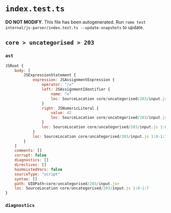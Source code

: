 # `index.test.ts`

**DO NOT MODIFY**. This file has been autogenerated. Run `rome test internal/js-parser/index.test.ts --update-snapshots` to update.

## `core > uncategorised > 203`

### `ast`

```javascript
JSRoot {
	body: [
		JSExpressionStatement {
			expression: JSAssignmentExpression {
				operator: "/="
				left: JSAssignmentIdentifier {
					name: "x"
					loc: SourceLocation core/uncategorised/203/input.js 1:0-1:1 (x)
				}
				right: JSNumericLiteral {
					value: 42
					loc: SourceLocation core/uncategorised/203/input.js 1:5-1:7
				}
				loc: SourceLocation core/uncategorised/203/input.js 1:0-1:7
			}
			loc: SourceLocation core/uncategorised/203/input.js 1:0-1:7
		}
	]
	comments: []
	corrupt: false
	diagnostics: []
	directives: []
	hasHoistedVars: false
	sourceType: "script"
	syntax: []
	path: UIDPath<core/uncategorised/203/input.js>
	loc: SourceLocation core/uncategorised/203/input.js 1:0-1:7
}
```

### `diagnostics`

```

```
